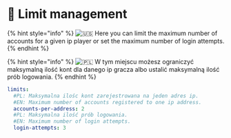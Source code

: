 # 🔑 Limit management

{% hint style="info" %}
<img src="https://twemoji.maxcdn.com/2/svg/1f1fa-1f1f8.svg" alt="🇺🇸" data-size="line"> Here you can limit the maximum number of accounts for a given ip player or set the maximum number of login attempts.
{% endhint %}

{% hint style="info" %}
<img src="https://twemoji.maxcdn.com/2/svg/1f1f5-1f1f1.svg" alt="🇵🇱" data-size="line"> W tym miejscu możesz ograniczyć maksymalną ilość kont dla danego ip gracza albo ustalić maksymalną ilość prób logowania.
{% endhint %}

```yaml
limits:
  #PL: Maksymalna ilośc kont zarejestrowana na jeden adres ip.
  #EN: Maximum number of accounts registered to one ip address.
  accounts-per-address: 2
  #PL: Maksymalna ilość prób logowania.
  #EN: Maximum number of login attempts.
  login-attempts: 3
```
